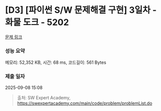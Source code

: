 # [D3] [파이썬 S/W 문제해결 구현] 3일차 - 화물 도크 - 5202 

[문제 링크](https://swexpertacademy.com/main/code/problem/problemDetail.do?contestProbId=AWT-K6DaceYDFAVT) 

### 성능 요약

메모리: 52,352 KB, 시간: 68 ms, 코드길이: 561 Bytes

### 제출 일자

2025-09-08 15:08



> 출처: SW Expert Academy, https://swexpertacademy.com/main/code/problem/problemList.do